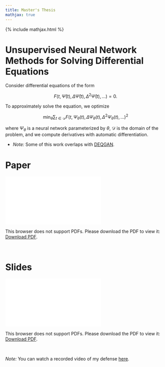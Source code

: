```yaml
---
title: Master's Thesis
mathjax: true
---
```


{% include mathjax.html %}

# Unsupervised Neural Network Methods for Solving Differential Equations

Consider differential equations of the form

$$F\left(t, \hat{\Psi}(t), \Delta \hat{\Psi}(t), \Delta^2 \hat{\Psi}(t), ...\right) = 0.$$

To approximately solve the equation, we optimize

$$\min_{\theta}{\sum_{t \in \mathcal{D}}{F(t, \Psi_{\theta}(t), \Delta \Psi_{\theta}(t), \Delta^2 \Psi_{\theta}(t), \ldots)^2}}$$

where $\Psi_{\theta}$ is a neural network parameterized by $\theta$, $\mathcal{D}$ is the domain of the problem, and we compute derivatives with automatic differentiation.

- *Note:* Some of this work overlaps with [DEQGAN](deqgan.html).

# Paper
<object data="Harvard_Masters_Thesis_Submit.pdf" type="application/pdf" width="700px" height="500px">
    <embed src="Harvard_Masters_Thesis_Submit.pdf">
        <p>This browser does not support PDFs. Please download the PDF to view it: <a href="Harvard_Masters_Thesis_Submit.pdf">Download PDF</a>.</p>
    </embed>
</object>

<br />

# Slides
<object data="Thesis_Defense_Presentation_Final.pdf" type="application/pdf" width="700px" height="500px">
    <embed src="Thesis_Defense_Presentation_Final.pdf">
        <p>This browser does not support PDFs. Please download the PDF to view it: <a href="Thesis_Defense_Presentation_Final.pdf">Download PDF</a>.</p>
    </embed>
</object>

<br />

*Note:* You can watch a recorded video of my defense [here](https://www.youtube.com/watch?feature=player_embedded&v=bq2FurxD2Xo).
